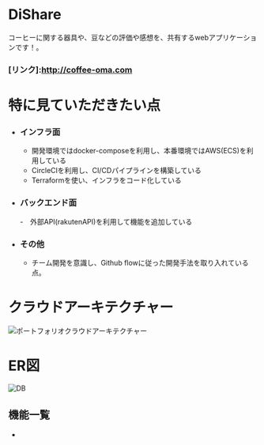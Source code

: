 # DiShare

コーヒーに関する器具や、豆などの評価や感想を、共有するwebアプリケーションです！。

### [リンク]:http://coffee-oma.com






# 特に見ていただきたい点
- ### インフラ面
  - 開発環境ではdocker-composeを利用し、本番環境ではAWS(ECS)を利用している
  - CircleCIを利用し、CI/CDパイプラインを構築している
  - Terraformを使い、インフラをコード化している
- ### バックエンド面
  -　外部API(rakutenAPI)を利用して機能を追加している
- ### その他
  - チーム開発を意識し、Github flowに従った開発手法を取り入れている点。

# クラウドアーキテクチャー
![ポートフォリオクラウドアーキテクチャー](https://user-images.githubusercontent.com/48266893/100878050-0292ca00-34ed-11eb-94c6-137fb8bdfb9b.png)


# ER図
![DB](https://user-images.githubusercontent.com/48266893/100460240-36937700-310a-11eb-8cd0-4a8aa7b1ea76.png)

## 機能一覧
-
